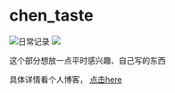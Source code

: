 # chen_taste

![日常记录](https://img.shields.io/badge/%E6%97%A5%E5%B8%B8%E5%BF%83%E5%BE%97-1%C3%97-brightgreen.svg)
![](https://img.shields.io/badge/dailyNotes-1%C3%97-brightgreen.svg)

这个部分想放一点平时感兴趣、自己写的东西


具体详情看个人博客， [点击here](https://screetbloom.github.io/)
